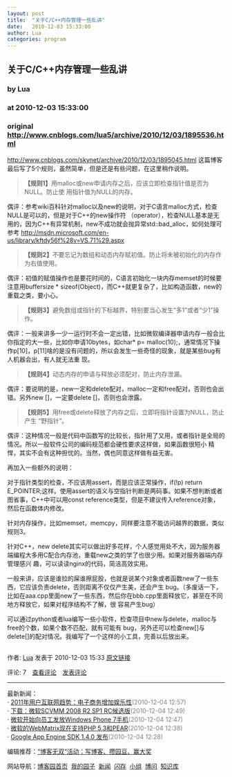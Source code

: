 ```yaml
---
layout: post
title:  "关于C/C++内存管理一些乱讲"
date:   2010-12-03 15:33:00
author: Lua
categories: program
---
```


## 关于C/C++内存管理一些乱讲
### by Lua
### at 2010-12-03 15:33:00
### original <http://www.cnblogs.com/lua5/archive/2010/12/03/1895536.html>

<p><div><p><a title="http://www.cnblogs.com/skynet/archive/2010/12/03/1895045.html" href="http://www.cnblogs.com/skynet/archive/2010/12/03/1895045.html">http://www.cnblogs.com/skynet/archive/2010/12/03/1895045.html</a>  这篇博客最后写了5个规则，虽然简单，但是还是有些问题，在这里稍作说明。</p> <blockquote><p><strong>【规则1</strong><strong>】</strong>用malloc或new申请内存之后，应该立即检查指针值是否为NULL。防止使 用指针值为NULL的内存。</p> </blockquote> <p>偶评：参考wiki百科针对malloc以及new的说明，对于C语言malloc方式，检查NULL是可以的，但是对于C++的new操作符 （operator），检查NULL基本是无用的，因为C++有异常机制，new不成功就会抛异常std::bad_alloc，如何处理可参考 <a title="http://msdn.microsoft.com/en-us/library/kftdy56f%28v=VS.71%29.aspx" href="http://msdn.microsoft.com/en-us/library/kftdy56f%28v=VS.71%29.aspx">http://msdn.microsoft.com/en-us/library/kftdy56f%28v=VS.71%29.aspx</a></p> <blockquote><p><strong>【规则2</strong><strong>】</strong>不要忘记为数组和动态内存赋初值。防止将未被初始化的内存作为右值使用。</p> </blockquote> <p>偶评：初值的赋值操作也是要花时间的，C语言初始化一块内存memset的时候要注意用buffersize *  sizeof(Object)，而C++就更复杂了，比如构造函数，new的重载之类，要小心。</p> <blockquote><p><strong>【规则3</strong><strong>】</strong>避免数组或指针的下标越界，特别要当心发生“多1”或者“少1”操作。</p> </blockquote> <p>偶评：一般来讲多一少一运行时不会一定出错，比如微软编译器申请内存一般会比你指定的大一些，比如你申请10bytes，如char* p=  malloc(10);，通常情况下操作p[10]，p[11]啥的是没有问题的，所以会发生一些奇怪的现象，就是某些bug有人机器会出，有人就无法重 现。</p> <blockquote><p><strong>【规则4</strong><strong>】</strong>动态内存的申请与释放必须配对，防止内存泄漏。</p> </blockquote> <p>偶评：要说明的是，new一定和delete配对，malloc一定和free配对，否则也会出错。另外new []，一定要delete  []，否则也会泄露。</p> <blockquote><p><strong>【规则5</strong><strong>】</strong>用free或delete释放了内存之后，立即将指针设置为NULL，防止产生 “野指针”。</p> </blockquote> <p>偶评：这种情况一般是代码中函数写的比较长，指针用了又用，或者指针是全局的情况。所以一般软件公司的编码规范都会硬性要求这样做，如果函数很短小 精悍，其实不会有这种担忧的。当然，偶也同意这样做有益无害。</p> <p>再加入一些额外的说明：</p> <p>对于指针类型的检查，不应该用assert，而是应该正常操作，if(!p) return  E_POINTER;这样。使用assert的语义与空指针判断是两码事。如果不想判断或者图省事，C++中可以用const  reference类型，但是不建议传入reference对象，然后在函数体内修改。</p> <p>针对内存操作，比如memset，memcpy，同样要注意不能访问越界的数据，类似规则3。</p> <p>针对C++，new  delete其实可以做出好多花样，个人感觉用处不大，因为服务器端编程大多用C配合内存池，重载new之类的学了也很少用。如果对服务器端内存管理感兴 趣，可以读读nginx的代码，简洁高效实用。</p> <p>一般来讲，应该是谁拉的屎谁擦屁股，也就是说某个对象或者函数new了一些东西，它应该负责delete，否则距离不仅仅产生美，还会产生 bug。（多废话一下，比如在aaa.cpp里面new了一些东西，然后你在bbb.cpp里面释放它，甚至在不同地方释放它，如果对程序结构不了解，很 容易产生bug）</p> <p>可以通过python或者lua编写一些小软件，检查项目中new与delete，malloc与free的个数，如果个数不匹配，就有可能有 bug，另外还可以检查new[]与delete[]的配对情况。我编写了一个这样的小工具，完善以后放出来。</p> </div><img src="http://www.cnblogs.com/lua5/aggbug/1895536.html?type=1" width="1" height="1" alt=""><p>作者: <a href="http://www.cnblogs.com/lua5/">Lua</a> 发表于 2010-12-03 15:33 <a href="http://www.cnblogs.com/lua5/archive/2010/12/03/1895536.html">原文链接</a></p><p>评论: 7　<a href="http://www.cnblogs.com/lua5/archive/2010/12/03/1895536.html#pagedcomment">查看评论</a>　<a href="http://www.cnblogs.com/lua5/archive/2010/12/03/1895536.html#commentform">发表评论</a></p><hr><p>最新新闻：<br>· <a href="http://news.cnblogs.com/n/83440/">2011年用户互联网趋势：电子商务增加娱乐性</a><span style="color:gray">(2010-12-04 12:57)</span><br>· <a href="http://news.cnblogs.com/n/83439/">下载：微软SCVMM 2008 R2 SP1 RC候选版</a><span style="color:gray">(2010-12-04 12:49)</span><br>· <a href="http://news.cnblogs.com/n/83438/">微软开始向员工发放Windows Phone 7手机</a><span style="color:gray">(2010-12-04 12:47)</span><br>· <a href="http://news.cnblogs.com/n/83436/">微软的WebMatrix现在支持PHP 5.3和PEAR</a><span style="color:gray">(2010-12-04 12:38)</span><br>· <a href="http://news.cnblogs.com/n/83435/">Google App Engine SDK 1.4.0 发布</a><span style="color:gray">(2010-12-04 12:28)</span><br></p><p>编辑推荐：<a href="http://zt.cnblogs.com/blogswarriors/">“博客无双“活动：写博客、攒园豆、赢大奖</a><br></p><p>网站导航：<a href="http://www.cnblogs.com">博客园首页</a>  <a href="http://home.cnblogs.com/">我的园子</a>  <a href="http://news.cnblogs.com">新闻</a>  <a href="http://home.cnblogs.com/ing/">闪存</a>  <a href="http://home.cnblogs.com/group/">小组</a>  <a href="http://space.cnblogs.com/q/">博问</a>  <a href="http://kb.cnblogs.com">知识库</a></p></p>
